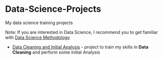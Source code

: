 # Data-Science-Projects
My data science training projects

Note: If you are interested in Data Science, I recommend you to get familiar with [Data Science Methodology](https://www.ibmbigdatahub.com/blog/why-we-need-methodology-data-science)



- [Data Cleaning and Initial Analysis](https://github.com/KuanyshGitHub/Data-Science-Projects/blob/master/Data%20Cleaning%20and%20Analysis.ipynb) - project to train my skills in __Data Cleaning__ and perform some initial Analysis


